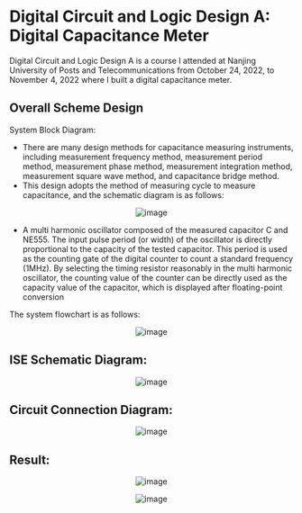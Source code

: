 # Digital Circuit and Logic Design A: Digital Capacitance Meter

Digital Circuit and Logic Design A is a course I attended at Nanjing University of Posts and Telecommunications from October 24, 2022, to November 4, 2022 where I built a digital capacitance meter.

## Overall Scheme Design
System Block Diagram:
- There are many design methods for capacitance measuring instruments, including measurement frequency method, measurement period method, measurement phase method, measurement integration method, measurement square wave method, and capacitance bridge method.
- This design adopts the method of measuring cycle to measure capacitance, and the schematic diagram is as follows:

<p align="center">
  <img src="https://github.com/DarthEricXD/Simple-Capacitance-Tester/blob/main/pics/schematic%20diagram.png" alt="image">
</p>

- A multi harmonic oscillator composed of the measured capacitor C and NE555. The input pulse period (or width) of the oscillator is directly proportional to the capacity of the tested capacitor. This period is used as the counting gate of the digital counter to count a standard frequency (1MHz). By selecting the timing resistor reasonably in the multi harmonic oscillator, the counting value of the counter can be directly used as the capacity value of the capacitor, which is displayed after floating-point conversion

The system flowchart is as follows:

<p align="center">
  <img src="https://github.com/DarthEricXD/Simple-Capacitance-Tester/blob/main/pics/system%20flowchart.png" alt="image">
</p>


## ISE Schematic Diagram:
<p align="center">
  <img src="https://github.com/DarthEricXD/Simple-Capacitance-Tester/blob/main/pics/1%20ISE%20schematic%20diagram.png" alt="image">
</p>

## Circuit Connection Diagram:
<p align="center">
  <img src="https://github.com/DarthEricXD/Simple-Capacitance-Tester/blob/main/pics/2%20circuit%20connection%20diagram.jpg" alt="image">
</p>

## Result:
<p align="center">
  <img src="https://github.com/DarthEricXD/Simple-Capacitance-Tester/blob/main/pics/3%20result1.png" alt="image">
</p>

<p align="center">
  <img src="https://github.com/DarthEricXD/Simple-Capacitance-Tester/blob/main/pics/4%20result2.png" alt="image">
</p>
